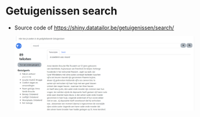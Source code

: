 # Getuigenissen search

- Source code of https://shiny.datatailor.be/getuigenissen/search/

    ![](screenshot.png)
